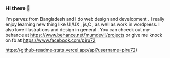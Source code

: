 ### Hi there 👋

I'm parvez from Bangladesh and I do web design and development . I really enjoy learning new thing like UI/UX , js,C  , as well as work in wordpress. I also love illustrations and design in general  . You can chceck out my behance at https://www.behance.net/mumdevil/projects or give me knock on fb at  https://www.facebook.com/piru72


https://github-readme-stats.vercel.app/api?username=piru72)
